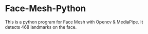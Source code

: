 # Face-Mesh-Python
This is a python program for Face Mesh with Opencv &amp; MediaPipe. It detects 468 landmarks on the face.
